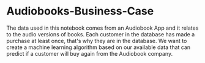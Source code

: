 # Audiobooks-Business-Case
The data used in this notebook comes from an Audiobook App and it relates to the audio versions of books. Each customer in the database has made a purchase at least once, that's why they are in the database. We want to create a machine learning algorithm based on our available data that can predict if a customer will buy again from the Audiobook company.
